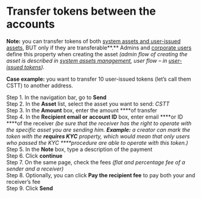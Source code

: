 # Transfer tokens between the accounts

**Note:** you can transfer tokens of both [system assets and user-issued assets](../../admins/system-assets-management/types-of-assets-on-the-platform.md), BUT only if they are transferable**.** Admins and [corporate users](../types-of-accounts/corporate-account.md) define this property when creating the asset _\(admin flow of creating the asset is described in_ [_system assets management_](https://tokend.gitbook.io/product-guide/admins/system-assets-management/overview)_, user flow – in_ [_user-issued tokens_](../user-issued-tokens/overview.md)_\)._

**Case example:** you want to transfer 10 user-issued tokens \(let’s call them CSTT\) to another address.

Step 1. In the navigation bar, go to **Send**  
Step 2. In the **Asset** list, select the asset you want to send: _CSTT_  
Step 3. In the **Amount** box, enter the amount ****of transfer  
Step 4. In the **Recipient email or** **account ID** box, enter email ****or ID ****of the receiver _\(be sure that the receiver has the right to operate with the specific asset you are sending him. **Example:** a creator can mark the token with the **requires KYC** property, which would mean that only users who passed the KYC ****procedure are able to operate with this token.\)_  
Step 5. In the **Note** box, type a description of the payment  
Step 6. Click **continue**  
Step 7. On the same page, check the fees _\(flat and percentage fee of a sender and a receiver\)_  
Step 8. Optionally, you can click **Pay the recipient fee** to pay both your and receiver’s fee  
Step 9. Click **Send**

